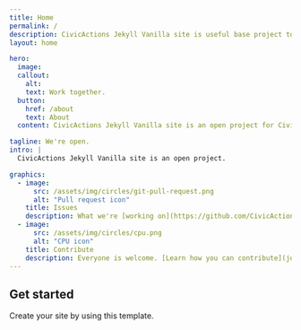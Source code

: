 ```yaml
---
title: Home
permalink: /
description: CivicActions Jekyll Vanilla site is useful base project to start your Jekyll site.
layout: home

hero:
  image:
  callout:
    alt:
    text: Work together.
  button:
    href: /about
    text: About
  content: CivicActions Jekyll Vanilla site is an open project for CivicActions team members and the community.

tagline: We're open.
intro: |
  CivicActions Jekyll Vanilla site is an open project.

graphics:
  - image:
      src: /assets/img/circles/git-pull-request.png
      alt: "Pull request icon"
    title: Issues
    description: What we're [working on](https://github.com/CivicActions/ca-jekyll-vanilla/issues).
  - image:
      src: /assets/img/circles/cpu.png
      alt: "CPU icon"
    title: Contribute
    description: Everyone is welcome. [Learn how you can contribute](join) to CivicActions Jekyll Vanilla site.
---
```


## Get started

Create your site by using this template.

